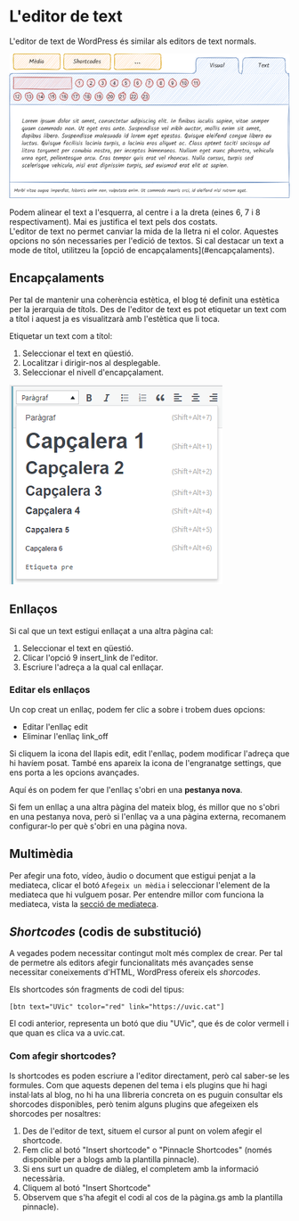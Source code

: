 # L'editor de text

<link rel="stylesheet" href="../estils.css" />

L'editor de text de WordPress és similar als editors de text normals.

<!--   ![Editor de text de WordPress](assets/text/editor_html-captura.png)   -->

![Esquema de l'editor de text de WordPress](assets/text/editor_html-esquema.png)

<div class="hint danger">Podem alinear el text a l'esquerra, al centre i a la dreta (eines 6, 7 i 8 respectivament). Mai es justifica el text pels dos costats.</div>

<div class="hint warning">L'editor de text no permet canviar la mida de la lletra ni el color. Aquestes opcions no són necessaries per l'edició de textos. Si cal destacar un text a mode de títol, utilitzeu la [opció de encapçalaments](#encapçalaments).</div>

## Encapçalaments

Per tal de mantenir una coherència estètica, el blog té definit una estètica per la jerarquia de títols. Des de l'editor de text es pot etiquetar un text com a títol i aquest ja es visualitzarà amb l'estètica que li toca.

Etiquetar un text com a títol:

1. Seleccionar el text en qüestió.
2. Localitzar i dirigir-nos al desplegable.
3. Seleccionar el nivell d'encapçalament.

![Selector d'encapçalament](assets/text/encapcalaments-captura.png)

## Enllaços

Si cal que un text estigui enllaçat a una altra pàgina cal:

1. Seleccionar el text en qüestió.
2. Clicar l'opció 9 <span class="material-icons">insert_link</span> de l'editor.
3. Escriure l'adreça a la qual cal enllaçar.

### Editar els enllaços

Un cop creat un enllaç, podem fer clic a sobre i trobem dues opcions:

* Editar l'enllaç <span class="material-icons">edit</span>
* Eliminar l'enllaç <span class="material-icons">link_off</span>

Si cliquem la icona del llapis edit, <span class="material-icons">edit</span> l'enllaç, podem modificar l'adreça que hi havíem posat. També ens apareix la icona de l'engranatge <span class="material-icons">settings</span>, que ens porta a les opcions avançades.

Aquí és on podem fer que l'enllaç s'obri en una **pestanya nova**.

<div class="hint success">Si fem un enllaç a una altra pàgina del mateix blog, és millor que no s'obri en una pestanya nova, però si l'enllaç va a una pàgina externa, recomanem configurar-lo per què s'obri en una pàgina nova.</div>

## Multimèdia

Per afegir una foto, vídeo, àudio o document que estigui penjat a la mediateca, clicar el botó `Afegeix un mèdia` i seleccionar l'element de la mediateca que hi vulguem posar. Per entendre millor com funciona la mediateca, vista la [secció de mediateca](../posttypes/media.md).

## *Shortcodes* (codis de substitució)

A vegades podem necessitar contingut molt més complex de crear. Per tal de permetre als editors afegir funcionalitats més avançades sense necessitar coneixements d'HTML, WordPress ofereix els *shorcodes*.

Els shortcodes són fragments de codi del tipus:

```
[btn text="UVic" tcolor="red" link="https://uvic.cat"]
```

El codi anterior, representa un botó que diu "UVic", que és de color vermell i que quan es clica va a uvic.cat.

### Com afegir shortcodes?

ls shortcodes es poden escriure a l'editor directament, però cal saber-se les formules. Com que aquests depenen del tema i els plugins que hi hagi instal·lats al blog, no hi ha una llibreria concreta on es puguin consultar els shorcodes disponibles, però tenim alguns plugins que afegeixen els shorcodes per nosaltres:

1. Des de l'editor de text, situem el cursor al punt on volem afegir el shortcode.
2. Fem clic al botó "Insert shortcode" o "Pinnacle Shortcodes" (només disponible per a blogs amb la plantilla pinnacle).
3. Si ens surt un quadre de diàleg, el completem amb la informació necessària.
4. Cliquem al botó "Insert Shortcode"
5. Observem que s'ha afegit el codi al cos de la pàgina.gs amb la plantilla pinnacle).
